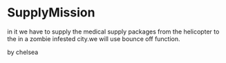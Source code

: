 # SupplyMission

in it we have to supply the medical supply packages from the helicopter to the  in a zombie infested city.we will use bounce off function.







by chelsea
